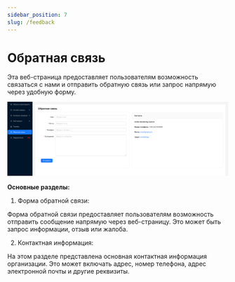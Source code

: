 ```yaml
---
sidebar_position: 7
slug: /feedback
---
```


# Обратная связь

Эта веб-страница предоставляет пользователям возможность связаться с нами и отправить обратную связь или запрос напрямую через удобную форму.

![](./feedback-ru.png)

**Основные разделы:**

1. Форма обратной связи:

Форма обратной связи предоставляет пользователям возможность отправить сообщение напрямую через веб-страницу. Это может быть запрос информации, отзыв или жалоба.

2. Контактная информация:

На этом разделе представлена основная контактная информация организации. Это может включать адрес, номер телефона, адрес электронной почты и другие реквизиты.
